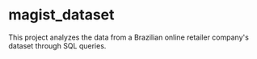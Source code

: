 # magist_dataset
This project analyzes  the data from a Brazilian online retailer company's dataset through SQL queries. 
